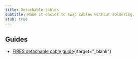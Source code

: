 ```yaml
---
title: Detachable cables
subtitle: Make it easier to swap cables without soldering.
stub: true
---
```


## Guides

- [FIRES detachable cable guide](https://imgur.com/a/gcc-unpluggable-cable-mod-tutorial-A6i0fOd){:target="\_blank"}
